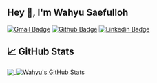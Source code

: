## Hey 👋, I'm Wahyu Saefulloh
[![Gmail Badge](https://img.shields.io/badge/-saefuuloh@gmail.com-c14438?style=flat&logo=Gmail&logoColor=white&link=mailto:saefuuloh@gmail.com)](mailto:saefuuloh@gmail.com) [![Github Badge](https://img.shields.io/badge/-wsaefulloh-grey?style=flat&logo=github&logoColor=white&link=https://github.com/wsaefulloh/)](https://www.github.com/wsaefulloh/) 
 [![Linkedin Badge](https://img.shields.io/badge/-Profile-blue?style=flat&logo=Linkedin&logoColor=white&link=https://www.linkedin.com/in/wahyu-saefulloh/)](https://www.linkedin.com/in/wahyu-saefulloh/) 

## &#x1f4c8; GitHub Stats

<a href="https://github.com/wsaefulloh/wsaefulloh">
  <img align="center" src="https://github-readme-stats.vercel.app/api/top-langs/?username=wsaefulloh&title_color=ffffff&text_color=c9cacc&icon_color=2bbc8a&bg_color=1d1f21&langs_count=3" />
</a>
<a href="https://github.com/wsaefulloh/wsaefulloh">
  <img align="center" src="https://github-readme-stats.vercel.app/api?username=wsaefulloh&show_icons=true&line_height=27&count_private=true&title_color=ffffff&text_color=c9cacc&icon_color=2bbc8a&bg_color=1d1f21" alt="Wahyu's GitHub Stats" />
</a>
